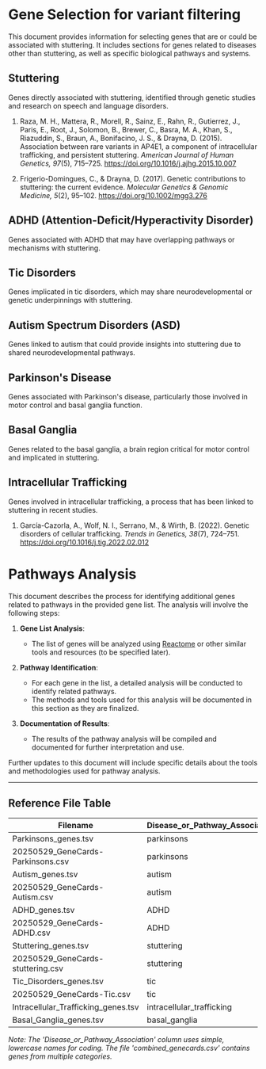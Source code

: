# Gene Selection for variant filtering

This document provides information for selecting genes that are or could be associated with stuttering. It includes sections for genes related to diseases other than stuttering, as well as specific biological pathways and systems.

## Stuttering
Genes directly associated with stuttering, identified through genetic studies and research on speech and language disorders.



1. Raza, M. H., Mattera, R., Morell, R., Sainz, E., Rahn, R., Gutierrez, J., Paris, E., Root, J., Solomon, B., Brewer, C., Basra, M. A., Khan, S., Riazuddin, S., Braun, A., Bonifacino, J. S., & Drayna, D. (2015). Association between rare variants in AP4E1, a component of intracellular trafficking, and persistent stuttering. *American Journal of Human Genetics, 97*(5), 715–725. https://doi.org/10.1016/j.ajhg.2015.10.007

2. Frigerio-Domingues, C., & Drayna, D. (2017). Genetic contributions to stuttering: the current evidence. *Molecular Genetics & Genomic Medicine, 5*(2), 95–102. https://doi.org/10.1002/mgg3.276



## ADHD (Attention-Deficit/Hyperactivity Disorder)
Genes associated with ADHD that may have overlapping pathways or mechanisms with stuttering.



## Tic Disorders
Genes implicated in tic disorders, which may share neurodevelopmental or genetic underpinnings with stuttering.



## Autism Spectrum Disorders (ASD)
Genes linked to autism that could provide insights into stuttering due to shared neurodevelopmental pathways.



## Parkinson's Disease
Genes associated with Parkinson's disease, particularly those involved in motor control and basal ganglia function.



## Basal Ganglia
Genes related to the basal ganglia, a brain region critical for motor control and implicated in stuttering.



## Intracellular Trafficking
Genes involved in intracellular trafficking, a process that has been linked to stuttering in recent studies.



1. García-Cazorla, A., Wolf, N. I., Serrano, M., & Wirth, B. (2022). Genetic disorders of cellular trafficking. *Trends in Genetics, 38*(7), 724–751. https://doi.org/10.1016/j.tig.2022.02.012

# Pathways Analysis

This document describes the process for identifying additional genes related to pathways in the provided gene list. The analysis will involve the following steps:

1. **Gene List Analysis**:
   - The list of genes will be analyzed using [Reactome](https://reactome.org/) or other similar tools and resources (to be specified later).

2. **Pathway Identification**:
   - For each gene in the list, a detailed analysis will be conducted to identify related pathways.
   - The methods and tools used for this analysis will be documented in this section as they are finalized.

3. **Documentation of Results**:
   - The results of the pathway analysis will be compiled and documented for further interpretation and use.


Further updates to this document will include specific details about the tools and methodologies used for pathway analysis.

---


## Reference File Table

| Filename                                 | Disease_or_Pathway_Association |
|------------------------------------------|-------------------------------|
| Parkinsons_genes.tsv                     | parkinsons                    |
| 20250529_GeneCards-Parkinsons.csv        | parkinsons                    |
| Autism_genes.tsv                         | autism                        |
| 20250529_GeneCards-Autism.csv            | autism                        |
| ADHD_genes.tsv                           | ADHD                          |
| 20250529_GeneCards-ADHD.csv              | ADHD                          |
| Stuttering_genes.tsv                     | stuttering                    |
| 20250529_GeneCards-stuttering.csv        | stuttering                    |
| Tic_Disorders_genes.tsv                  | tic                           |
| 20250529_GeneCards-Tic.csv               | tic                           |
| Intracellular_Trafficking_genes.tsv      | intracellular_trafficking     |
| Basal_Ganglia_genes.tsv                  | basal_ganglia                 |


*Note: The 'Disease_or_Pathway_Association' column uses simple, lowercase names for coding. The file 'combined_genecards.csv' contains genes from multiple categories.*